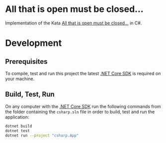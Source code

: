 # All that is open must be closed...

Implementation of the Kata [All that is open must be closed...](https://www.codewars.com/kata/55679d644c58e2df2a00009c) in C#.

# Development

## Prerequisites

To compile, test and run this project the latest [.NET Core SDK](https://dotnet.microsoft.com/download) is required on your machine.

## Build, Test, Run

On any computer with the [.NET Core SDK](https://dotnet.microsoft.com/download) run the following commands from the folder containing the `csharp.sln` file in order to build, test and run the application:

```sh
dotnet build
dotnet test
dotnet run --project "csharp.App"
```